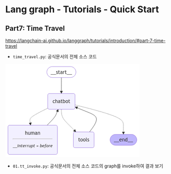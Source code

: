 # Lang graph - Tutorials - Quick Start

## Part7: Time Travel

<https://langchain-ai.github.io/langgraph/tutorials/introduction/#part-7-time-travel>

- `time_travel.py`: 공식문서의 전체 소스 코드

![diagram](diagram.png)

- `01.tt_invoke.py`: 공식문서의 전체 소스 코드의 graph를 invoke하여 결과 보기
